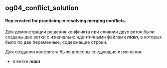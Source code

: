 ## og04_conflict_solution
#### Rep created for practicing in resolving merging conflicts.

Для демонстрации решения конфликта при слиянии двух веток
были созданы две ветки с изначально идентичными файлами
***main***, в которых было по две переменные, содержащие строки.

Для создания конфликта были внесены следующие изменения:
* в ветке ***main*** 